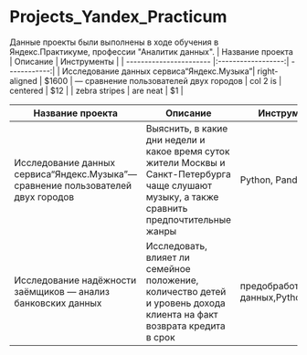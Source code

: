 # Projects_Yandex_Practicum
Данные проекты были выполнены в ходе обучения в Яндекс.Практикуме, профессии "Аналитик данных". 
| Название проекта        | Описание           | Инструменты  |
| ----------------------- |:------------------:| ------------:|
| Исследование данных сервиса“Яндекс.Музыка”| right-aligned | $1600 |
— сравнение пользователей двух городов 
| col 2 is      | centered      |   $12 |
| zebra stripes | are neat      |    $1 |

 Название проекта   | Описание | Инструменты
--- | --- | ---
Исследование данных сервиса“Яндекс.Музыка”— сравнение пользователей двух городов | Выяснить, в какие дни недели и какое время суток жители Москвы и Санкт-Петербурга чаще слушают музыку, а также сравнить предпочтительные жанры | Python, Pandas
Исследование надёжности заёмщиков — анализ банковских данных | Исследовать, влияет ли семейное положение, количество детей и уровень дохода клиента на факт возврата кредита в срок | предобработка данных,Python,Pandas

